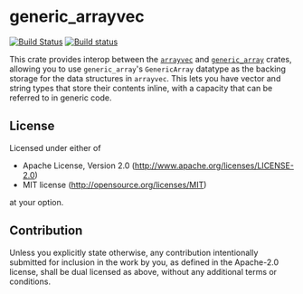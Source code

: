# generic_arrayvec

[![Build Status](https://travis-ci.org/Seeker14491/generic_arrayvec.svg?branch=master)](https://travis-ci.org/Seeker14491/generic_arrayvec)
[![Build status](https://ci.appveyor.com/api/projects/status/3bdv9mf81pftwkbh?svg=true)](https://ci.appveyor.com/project/Seeker14491/generic-arrayvec)

This crate provides interop between the [`arrayvec`](https://crates.io/crates/arrayvec) and [`generic_array`](https://crates.io/crates/generic-array/) crates, allowing you to use `generic_array`'s `GenericArray` datatype as the backing storage for the data structures in `arrayvec`. This lets you have vector and string types that store their contents inline, with a capacity that can be referred to in generic code.

## License

Licensed under either of

 * Apache License, Version 2.0
   (http://www.apache.org/licenses/LICENSE-2.0)
 * MIT license
   (http://opensource.org/licenses/MIT)

at your option.

## Contribution

Unless you explicitly state otherwise, any contribution intentionally submitted
for inclusion in the work by you, as defined in the Apache-2.0 license, shall be
dual licensed as above, without any additional terms or conditions.
